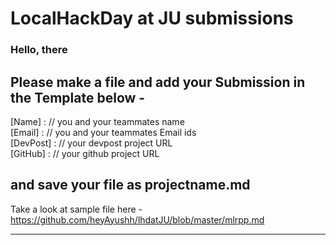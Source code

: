 
# LocalHackDay at JU submissions
### Hello, there  
  
Please make a file and add your Submission in the Template below - 
-----------------------------------------------------------------   
  
[Name]    :  // you and your teammates name  
[Email]   :  // you and your teammates Email ids   
[DevPost] :  // your devpost project URL  
[GitHub]  :  // your github project URL  
  
and save your file as projectname.md
-----------------------------------------------------------------  

Take a look at sample file here - https://github.com/heyAyushh/lhdatJU/blob/master/mlrpp.md

-------------------------------------------------------------------
